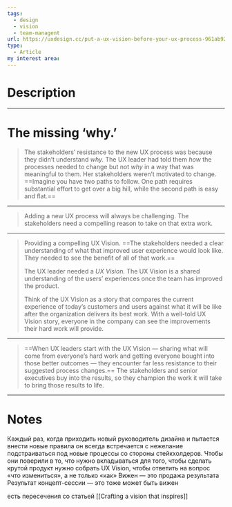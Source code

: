 ```yaml
---
tags:
  - design
  - vision
  - team-managent
url: https://uxdesign.cc/put-a-ux-vision-before-your-ux-process-961ab922b936
type:
  - Article
my interest area:
---
```

# Description
---
# The missing ‘why.’

> The stakeholders’ resistance to the new UX process was because they didn’t understand _why._ The UX leader had told them _how_ the processes needed to change but not _why_ in a way that was meaningful to them. Her stakeholders weren’t motivated to change.
> ==Imagine you have two paths to follow. One path requires substantial effort to get over a big hill, while the second path is easy and flat.==


---

> Adding a new UX process will always be challenging. The stakeholders need a compelling reason to take on that extra work.

---
> Providing a compelling UX Vision.
> ==The stakeholders needed a clear understanding of what that improved user experience would look like. They needed to see the benefit of all of that work.==
> 
> The UX leader needed a _UX Vision._ The UX Vision is a shared understanding of the users’ experiences once the team has improved the product.
> 
> Think of the UX Vision as a story that compares the current experience of today’s customers and users against what it will be like after the organization delivers its best work. With a well-told UX Vision story, everyone in the company can see the improvements their hard work will provide.

---

> ==When UX leaders start with the UX Vision — sharing what will come from everyone’s hard work and getting everyone bought into those better outcomes — they encounter far less resistance to their suggested process changes.== The stakeholders and senior executives buy into the results, so they champion the work it will take to bring those results to life.

---

# Notes

Каждый раз, когда приходить новый руководитель дизайна и пытается внести новые правила он всегда встречается с нежелание подстраиваться под новые процессы со стороны стейкхолдеров.
Чтобы они поверили в то, что нужно вкладываться для того, чтобы сделать крутой продукт нужно собрать UX Vision, чтобы ответить на вопрос «что измениться», а не только «как»
Вижен — это продажа результата
Результат концепт-сессии — это тоже может быть вижен 

есть пересечения со статьей [[Crafting a vision that inspires]]





